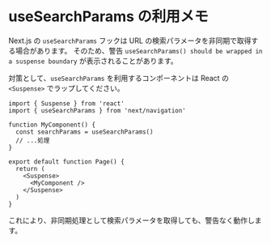 # useSearchParams の利用メモ

Next.js の `useSearchParams` フックは URL の検索パラメータを非同期で取得する場合があります。
そのため、警告 `useSearchParams() should be wrapped in a suspense boundary` が表示されることがあります。

対策として、`useSearchParams` を利用するコンポーネントは React の `<Suspense>` でラップしてください。

```tsx
import { Suspense } from 'react'
import { useSearchParams } from 'next/navigation'

function MyComponent() {
  const searchParams = useSearchParams()
  // ...処理
}

export default function Page() {
  return (
    <Suspense>
      <MyComponent />
    </Suspense>
  )
}
```

これにより、非同期処理として検索パラメータを取得しても、警告なく動作します。
